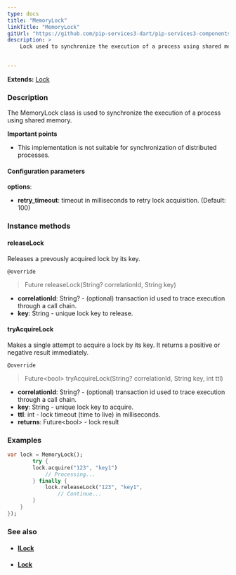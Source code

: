 ```yaml
---
type: docs
title: "MemoryLock"
linkTitle: "MemoryLock"
gitUrl: "https://github.com/pip-services3-dart/pip-services3-components-dart"
description: >
    Lock used to synchronize the execution of a process using shared memory.

    
---
```


**Extends:** [Lock](../lock)

### Description

The MemoryLock class is used to synchronize the execution of a process using shared memory.

**Important points**

- This implementation is not suitable for synchronization of distributed processes.

#### Configuration parameters
**options**:
- **retry_timeout**: timeout in milliseconds to retry lock acquisition. (Default: 100)


### Instance methods

#### releaseLock
Releases a prevously acquired lock by its key.

`@override`
> Future releaseLock(String? correlationId, String key)

- **correlationId**: String? - (optional) transaction id used to trace execution through a call chain.
- **key**: String - unique lock key to release.


#### tryAcquireLock
Makes a single attempt to acquire a lock by its key.
It returns a positive or negative result immediately.

`@override`
> Future\<bool\> tryAcquireLock(String? correlationId, String key, int ttl)

- **correlationId**: String? - (optional) transaction id used to trace execution through a call chain.
- **key**: String - unique lock key to acquire.
- **ttl**: int - lock timeout (time to live) in milliseconds.
- **returns**: Future\<bool\> - lock result

### Examples

```dart
var lock = MemoryLock();
        try {
        lock.acquire("123", "key1")
            // Processing...
        } finally {
            lock.releaseLock("123", "key1",
                // Continue...
        }
    }
});
```

### See also
- #### [ILock](../ilock)
- #### [Lock](../lock)
